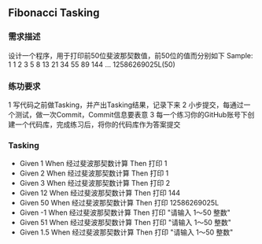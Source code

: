 ## Fibonacci Tasking

### 需求描述   

设计一个程序，用于打印前50位斐波那契数值，前50位的值而分别如下
Sample: 1 1 2 3 5 8 13 21 34 55 89 144 … 12586269025L(50)

### 练功要求

1 写代码之前做Tasking，并产出Tasking结果，记录下来
2 小步提交，每通过一个测试，做一次Commit，Commit信息要表意
3 每一个练习你的GitHub账号下创建一个代码库，完成练习后，将你的代码库作为答案提交

### Tasking

- Given 1 When 经过斐波那契数计算 Then 打印 1 
- Given 2 When 经过斐波那契数计算 Then 打印 1
- Given 3 When 经过斐波那契数计算 Then 打印 2
- Given 12 When 经过斐波那契数计算 Then 打印 144
- Given 50 When 经过斐波那契数计算 Then 打印 12586269025L
- Given -1 When 经过斐波那契数计算 Then 打印 "请输入 1～50 整数"
- Given 51 When 经过斐波那契数计算 Then 打印 "请输入 1～50 整数"
- Given 1.5 When 经过斐波那契数计算 Then 打印 "请输入 1～50 整数"